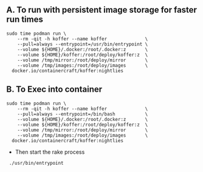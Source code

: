 ## A. To run with persistent image storage for faster run times
```
sudo time podman run \
    --rm -qit -h koffer --name koffer              \
    --pull=always --entrypoint=/usr/bin/entrypoint \
    --volume ${HOME}/.docker:/root/.docker:z       \
    --volume ${HOME}/koffer:/root/deploy/koffer:z  \
    --volume /tmp/mirror:/root/deploy/mirror       \
    --volume /tmp/images:/root/deploy/images       \
  docker.io/containercraft/koffer:nightlies
```

## B. To Exec into container
```
sudo time podman run \
    --rm -qit -h koffer --name koffer              \
    --pull=always --entrypoint=/bin/bash           \
    --volume ${HOME}/.docker:/root/.docker:z       \
    --volume ${HOME}/koffer:/root/deploy/koffer:z  \
    --volume /tmp/mirror:/root/deploy/mirror       \
    --volume /tmp/images:/root/deploy/images       \
  docker.io/containercraft/koffer:nightlies
```
  - Then start the rake process
```
 ./usr/bin/entrypoint
```
